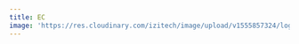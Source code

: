 ```yaml
---
title: EC
image: 'https://res.cloudinary.com/izitech/image/upload/v1555857324/logotipos/EC.png'
---
```


